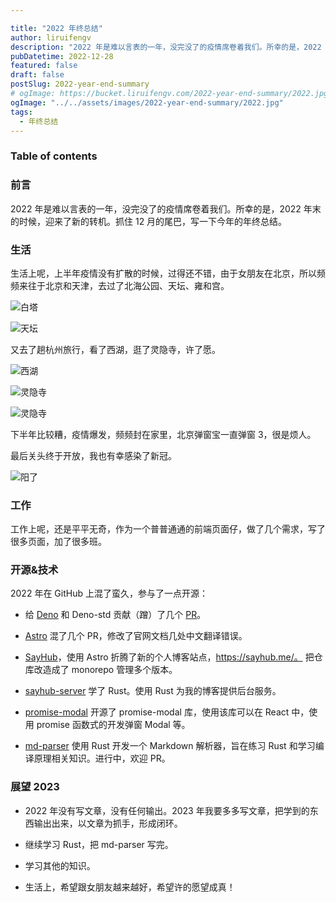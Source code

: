 ```yaml
---

title: "2022 年终总结"
author: liruifengv
description: "2022 年是难以言表的一年，没完没了的疫情席卷着我们。所幸的是，2022 年末的时候，迎来了新的转机。抓住 12 月的尾巴，写一下今年的年终总结。"
pubDatetime: 2022-12-28
featured: false
draft: false
postSlug: 2022-year-end-summary
# ogImage: https://bucket.liruifengv.com/2022-year-end-summary/2022.jpg
ogImage: "../../assets/images/2022-year-end-summary/2022.jpg"
tags:
  - 年终总结
---
```


### Table of contents

### 前言

2022 年是难以言表的一年，没完没了的疫情席卷着我们。所幸的是，2022 年末的时候，迎来了新的转机。抓住 12 月的尾巴，写一下今年的年终总结。

### 生活

生活上呢，上半年疫情没有扩散的时候，过得还不错，由于女朋友在北京，所以频频来往于北京和天津，去过了北海公园、天坛、雍和宫。

![白塔](https://bucket.liruifengv.com/2022-year-end-summary/baita.jpg)

![天坛](https://bucket.liruifengv.com/2022-year-end-summary/tiantan.jpg)

又去了趟杭州旅行，看了西湖，逛了灵隐寺，许了愿。

![西湖](https://bucket.liruifengv.com/2022-year-end-summary/xihu.jpg)

![灵隐寺](https://bucket.liruifengv.com/2022-year-end-summary/lingyin.jpg)

![灵隐寺](https://bucket.liruifengv.com/2022-year-end-summary/lingyin2.jpg)

下半年比较糟，疫情爆发，频频封在家里，北京弹窗宝一直弹窗 3，很是烦人。

最后关头终于开放，我也有幸感染了新冠。

![阳了](https://bucket.liruifengv.com/2022-year-end-summary/kangyuan.jpg)

### 工作

工作上呢，还是平平无奇，作为一个普普通通的前端页面仔，做了几个需求，写了很多页面，加了很多班。

### 开源&技术

2022 年在 GitHub 上混了蛮久，参与了一点开源：

- 给 [Deno](https://github.com/denoland) 和 Deno-std 贡献（蹭）了几个 [PR](https://github.com/denoland/deno/issues?q=author%3Aliruifengv)。

- [Astro](https://github.com/withastro/astro) 混了几个 PR，修改了官网文档几处中文翻译错误。

- [SayHub](https://github.com/liruifengv/sayhub)，使用 Astro 折腾了新的个人博客站点，https://sayhub.me/。 把仓库改造成了 monorepo 管理多个版本。

- [sayhub-server](https://github.com/liruifengv/sayhub-server) 学了 Rust。使用 Rust 为我的博客提供后台服务。

- [promise-modal](https://github.com/liruifengv/promise-modal) 开源了 promise-modal 库，使用该库可以在 React 中，使用 promise 函数式的开发弹窗 Modal 等。

- [md-parser](https://github.com/liruifengv/md-parser) 使用 Rust 开发一个 Markdown 解析器，旨在练习 Rust 和学习编译原理相关知识。进行中，欢迎 PR。

### 展望 2023

- 2022 年没有写文章，没有任何输出。2023 年我要多多写文章，把学到的东西输出出来，以文章为抓手，形成闭环。

- 继续学习 Rust，把 md-parser 写完。

- 学习其他的知识。

- 生活上，希望跟女朋友越来越好，希望许的愿望成真！
